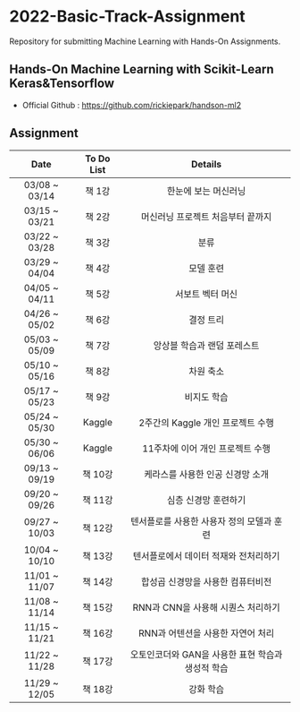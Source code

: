 # 2022-Basic-Track-Assignment

Repository for submitting Machine Learning with Hands-On Assignments.


## Hands-On Machine Learning with Scikit-Learn Keras&Tensorflow
- Official Github : https://github.com/rickiepark/handson-ml2

 ## Assignment
 |Date|To Do List|Details|
 |:----------:|:----:|:---------------:|
 |03/08 ~ 03/14|책 1강|한눈에 보는 머신러닝|
 |03/15 ~ 03/21|책 2강|머신러닝 프로젝트 처음부터 끝까지|
 |03/22 ~ 03/28|책 3강|분류|
 |03/29 ~ 04/04|책 4강|모델 훈련|
 |04/05 ~ 04/11|책 5강|서보트 벡터 머신|
 |04/26 ~ 05/02|책 6강|결정 트리|
 |05/03 ~ 05/09|책 7강|앙상블 학습과 랜덤 포레스트|
 |05/10 ~ 05/16|책 8강|차원 축소|
 |05/17 ~ 05/23|책 9강|비지도 학습|
 |05/24 ~ 05/30|Kaggle|2주간의 Kaggle 개인 프로젝트 수행|
 |05/30 ~ 06/06|Kaggle|11주차에 이어 개인 프로젝트 수행|
 |09/13 ~ 09/19|책 10강|케라스를 사용한 인공 신경망 소개|
 |09/20 ~ 09/26|책 11강|심층 신경망 훈련하기|
 |09/27 ~ 10/03|책 12강|텐서플로를 사용한 사용자 정의 모델과 훈련|
 |10/04 ~ 10/10|책 13강|텐서플로에서 데이터 적재와 전처리하기|
 |11/01 ~ 11/07|책 14강|합성곱 신경망을 사용한 컴퓨터비전|
 |11/08 ~ 11/14|책 15강|RNN과 CNN을 사용해 시퀀스 처리하기|
 |11/15 ~ 11/21|책 16강|RNN과 어텐션을 사용한 자연어 처리|
 |11/22 ~ 11/28|책 17강|오토인코더와 GAN을 사용한 표현 학습과 생성적 학습|
 |11/29 ~ 12/05|책 18강|강화 학습|
 
